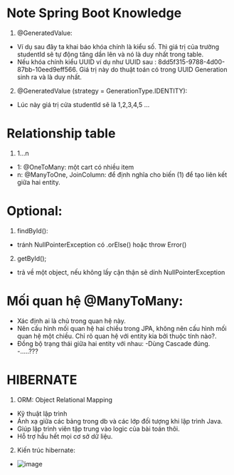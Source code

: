 # Note Spring Boot Knowledge

1. @GeneratedValue:
* Ví dụ sau đây ta khai báo khóa chính là kiểu số. Thì giá trị của trường studentId sẽ tự động tăng dần lên và nó là duy nhất trong table.
* Nếu khóa chính kiểu UUID ví dụ như UUID sau : 8dd5f315-9788-4d00-87bb-10eed9eff566. Giá trị này do thuật toán có trong UUID Generation sinh ra và là duy nhất.

2. @GeneratedValue (strategy = GenerationType.IDENTITY):
* Lúc này giá trị cửa studentId sẽ là 1,2,3,4,5 …



# Relationship table
1. 1...n
* 1: @OneToMany: một cart có nhiều item
* n: @ManyToOne, JoinColumn: để định nghĩa cho biến (1) để tạo liên kết giữa hai entity.


# Optional:
1. findById():
* tránh NullPointerException có .orElse() hoặc throw Error()

2. getById();
* trả về một object, nếu không lấy cận thận sẽ dính NullPointerException

# Mối quan hệ @ManyToMany:
* Xác định ai là chủ trong quan hệ này.
* Nên cấu hình mối quan hệ hai chiều trong JPA, không nên cấu hình mối quan hệ một chiều. Chỉ rõ quan hệ với entity kia bởi thuộc tính nào?.
* Đồng bộ trạng thái giữa hai entity với nhau:
  -Dùng Cascade đúng.
  -.....???






# HIBERNATE

1. ORM: Object Relational Mapping
  * Kỹ thuật lập trình
  * Ánh xạ giữa các bảng trong db và các lớp đối tượng khi lập trình Java.
  * Giúp lập trình viên tập trung vào logic của bài toán thôi.
  * Hỗ trợ hầu hết mọi cơ sở dữ liệu.
  
2. Kiến trúc hibernate:
  * ![image](https://user-images.githubusercontent.com/56450869/194739596-59e4f154-b23f-441d-ba66-314dc2103044.png)
